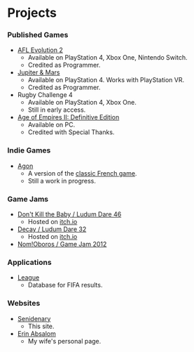 # Projects

### Published Games
* [AFL Evolution 2](https://www.wickedwitch.com/afl-evolution-2)
  * Available on PlayStation 4, Xbox One, Nintendo Switch.
  * Credited as Programmer.
* [Jupiter & Mars](https://www.wickedwitch.com/jupiter-and-mars)
  * Available on PlayStation 4. Works with PlayStation VR.
  * Credited as Programmer.
* Rugby Challenge 4
  * Available on PlayStation 4, Xbox One.
  * Still in early access.
* [Age of Empires II: Definitive Edition](https://www.wickedwitch.com/age-of-empires-2-definitive-edition)
  * Available on PC.
  * Credited with Special Thanks.

### Indie Games
* [Agon](https://github.com/senidenary/agon)
  * A version of the [classic French game](https://en.wikipedia.org/wiki/Agon_(game)).
  * Still a work in progress.

### Game Jams
* [Don't Kill the Baby / Ludum Dare 46](https://github.com/senidenary/baby)
  * Hosted on [itch.io](https://invertedsaint.itch.io/dont-kill-the-baby)
* [Decay / Ludum Dare 32](https://github.com/senidenary/decay)
  * Hosted on [itch.io](https://invertedsaint.itch.io/decay)
* [Nom!Oboros / Game Jam 2012](http://archive.globalgamejam.org/2012/nomoboros)

### Applications
* [League](http://github.com/senidenary/league)
  * Database for FIFA results.

### Websites
* [Senidenary](https://github.com/senidenary/senidenary.github.io)
  * This site.
* [Erin Absalom](https://www.erin.absalom.com.au)
  * My wife's personal page.
